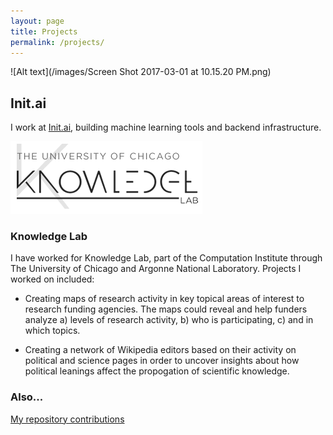 ```yaml
---
layout: page
title: Projects
permalink: /projects/
---
```


![Alt text](/images/Screen Shot 2017-03-01 at 10.15.20 PM.png)

## Init.ai

I work at [Init.ai](http://init.ai), building machine learning tools and backend infrastructure.  

![Alt text](/images/klab.png)

### Knowledge Lab

I have worked for Knowledge Lab, part of the Computation Institute through The University of Chicago and Argonne National Laboratory.  Projects I worked on included:

* Creating maps of research activity in key topical areas of interest to research funding agencies. The maps could reveal and help funders analyze a) levels of research activity, b) who is participating, c) and in which topics.

* Creating a network of Wikipedia editors based on their activity on political and science pages in order to uncover insights about how political leanings affect the propogation of scientific knowledge.


### Also...

[My repository contributions](http://github.com/meganbarnes)
